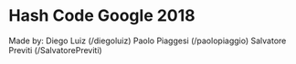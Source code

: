 # Hash Code Google 2018

Made by: 
Diego Luiz (/diegoluiz)
Paolo Piaggesi (/paolopiaggio)
Salvatore Previti (/SalvatorePreviti)

